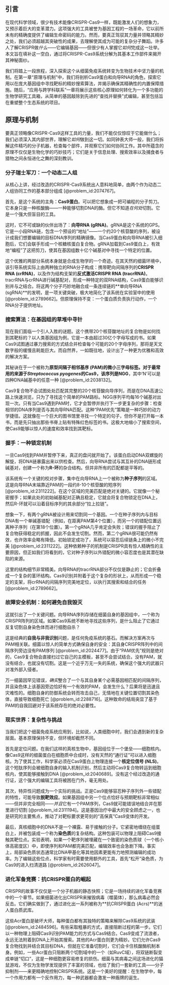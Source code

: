 ## 引言
在现代科学领域，很少有技术能像CRISPR-Cas9一样，既能激发人们的想象力，又预示着巨大的变革潜力。这项强大的工具被誉为基因工程的一场革命，它以前所未有的精确度提供了编辑生命密码的能力。然而，要真正驾驭其力量并领略其精妙之处，我们必须超越其突破性的成果，去理解使其成为可能的复杂分子舞蹈。许多人了解CRISPR做*什么*——它编辑基因——但很少有人掌握它*如何*完成这一壮举。本文旨在填补这一空白，通过将CRISPR-Cas9系统分解为其基本工作部件来揭开其神秘面纱。

我们将踏上一段旅程，深入探索这个从细菌免疫系统转变为生物技术中坚力量的机制。在第一章“原理与机制”中，我们将剖析Cas9蛋白和向导RNA的角色，探索它用以在庞大基因组中寻找靶标的精妙搜索算法，并揭示确保其精确性的内置保障措施。随后，“应用与跨学科联系”一章将展示这些核心原理如何转化为一个多功能的生物学研究工具箱，从简单的基因敲除到先进的“查找并替换”式编辑，甚至包括旨在重塑整个生态系统的项目。

## 原理与机制

要真正领略像CRISPR-Cas9这样工具的力量，我们不能仅仅惊叹于它能做什么；我们必须深入其内部世界，理解它*如何*做到这一切。如同钟表大师一般，我们将拆解这件精巧的分子机器，检查每个部件，并观察它们如何协同工作。其中所蕴含的原理不仅仅是生物化学的巧妙技巧；它们是关于信息处理、搜索效率以及捕食者与猎物之间永恒进化之舞的深刻教训。

### 分子瑞士军刀：一个动态二人组

从核心上讲，经过改造的CRISPR-Cas9系统出人意料地简单，由两个作为动态二人组协同工作的基本部分组成 [@problem_id:2074767]。

首先，是这个系统的主角：**Cas9蛋白**。可以把它想象成一把可编程的分子剪刀。它本身只是一种核酸酶——一种能够切割DNA的酶。但它不知道*在何处*切割。它是一个强大但盲目的工具。

这时，它不可或缺的伙伴出场了：**向导RNA (gRNA)**。gRNA是这个系统的GPS。它是一小段RNA链，包含一个预设的“地址”——一个约20个核苷酸的序列，被设计成我们想要编辑的目标DNA序列的精确镜像。当Cas9蛋白和向导RNA被引入细胞后，它们会联手形成一个核糖核蛋白复合物。gRNA加载到Cas9蛋白上，有效地“编程”了这把剪刀，使其在基因组数十亿个碱基对中寻找一个特定的位置。

这个优雅的两部分系统本身就是合成生物学的一个奇迹。在其天然的细菌环境中，该引导系统实际上由两种独立的RNA分子构成：携带靶向间隔序列的**CRISPR RNA (crRNA)**，以及作为结构支架的**反式激活CRISPR RNA (tracrRNA)**。tracrRNA与crRNA进行碱基配对，形成一种特定的双RNA结构，Cas9蛋白能够识别并与之结合。将这两个分子巧妙地融合成一条连续链的**单向导RNA (sgRNA)**的发明，是一项关键突破，极大地简化了该系统在实验室中的使用 [@problem_id:2789662]。但原理保持不变：一个蛋白质负责执行动作，一个RNA分子提供地址。

### 搜索算法：在基因组的草堆中寻针

现在我们面临一个引人入胜的谜题。这个携带20个核苷酸地址的复合物是如何找到其靶标的？以人类基因组为例，它是一本由超过30亿个字母写成的书。如果Cas9试图通过暴力搜索的方式结合并检查每个可能的20个字母序列，那将是天文数字般的缓慢且耗能巨大。而自然界，一如既往地，设计出了一种更为优雅和高效的解决方案。

其秘诀在于一个被称为**原型间隔子相邻基序 (PAM)**的微小三字母标签。对于最常用的来源于*Streptococcus pyogenes*的Cas9，该序列是**NGG**，其中‘N’可以是四种DNA碱基中的任意一种 [@problem_id:2038132]。

Cas9复合物不会试图处处匹配其完整的20个核苷酸向导序列，而是在DNA高速公路上快速浏览，只为了寻找这个简单的PAM路标。NGG序列平均每16个碱基对出现一次。只有当Cas9遇到PAM时，它才会暂停并执行下一步更复杂的步骤：检查相邻的DNA序列是否与其向导RNA匹配。这种“PAM优先”策略是一种巧妙的动力学捷径。这就像在一个巨大的图书馆里寻找一个特定的句子，但你不是打开每一本书，而是先只抽出那些书脊上贴有特殊红色标签的书。这极大地缩小了搜索空间，使Cas9能够以惊人的速度和效率找到其靶标。

### 握手：一种锁定机制

一旦Cas9找到PAM并暂停下来，真正的盘问就开始了。该蛋白启动DNA双螺旋的解旋，将DNA链暴露出来以供检查。然后，向导RNA尝试与其互补的DNA链形成碱基对，创建一个称为**R-环**的杂合结构。但并非所有的匹配都是平等的。

该系统有一个关键的校对步骤，集中在向导RNA上一个被称为**种子序列**的区域。这是向导RNA末端靠近PAM的一段约8-10个核苷酸的短序列 [@problem_id:2311222]。在这个区域的完美匹配是绝对关键的。它就像一个秘密握手；如果此处的初始碱基配对正确且稳定，它就会将复合物锁定在DNA上，然后R-环就可以沿着目标序列的其余部分“拉上拉链”。

想象一下，有两个gRNA被设计用来切割同一个基因。一个在种子序列内与目标DNA有一个单碱基错配（例如，在距离PAM第4个位置），而另一个的错配位置远离种子序列（在第18个位置）。第一个gRNA几乎肯定会失败；错误的握手阻止了复合物获得稳定的抓握，因此不会发生切割。然而，第二个gRNA很可能仍然有效，也许效率会略有降低。初始锁定成功了，系统可以容忍后续链条上的微小不完美 [@problem_id:2311222]。这种依赖种子的机制是CRISPR具有惊人精确性的主要原因，但正如我们将看到的，它对种子序列以外错配的微小容忍度也是其潜在缺陷的来源。

这里的结构细节非常精美。向导RNA的tracrRNA部分不仅仅是静止的；它会折叠成一个复杂的茎环结构。Cas9识别并附着于这个复杂的形状上，从而形成一个稳定的支架，将crRNA的间隔序列完美地定位，以执行其搜索和结合的任务 [@problem_id:2789662]。

### 故障安全机制：如何避免自我毁灭

这就引出了一个关键问题。向导RNA序列存储在细菌自身的基因组中，一个称为CRISPR阵列的区域。如果Cas9系统不断地寻找这些序列，是什么阻止了它通过反复切割自身染色体而进行细胞自杀？

这是经典的**自我与非我识别**问题，是任何免疫系统的基石。而解决方案再次与PAM相关联。细菌以惊人的简单方式确保自身的安全：其自身CRISPR阵列中的间隔序列旁边没有PAM序列 [@problem_id:2024477]。由于“PAM优先”规则是绝对的，Cas9复合物会直接扫过它自己的主模板，甚至不会尝试结合。没有PAM，就没有结合，也就没有切割。这是一个近乎万无一失的系统，确保这个强大的武器只对准外部入侵者。

万一细菌因罕见错误，*确实*整合了一个与其自身某个必需基因相匹配的间隔序列，并且染色体上该基因旁边恰好有一个有效的PAM，会发生什么？后果将是迅速且灾难性的。细胞自身的防御系统会转而攻击自己，无情地在关键位置切割其染色体，直接导致细胞死亡 [@problem_id:2288716]。这种致命的结局突显了基于PAM的自我回避对于该系统存在的绝对必要性。

### 现实世界：复杂性与挑战

当我们把这个细菌免疫系统应用到，比如说，人类细胞中时，我们会遇到新的复杂层面。基本原理保持不变，但环境却截然不同。

首先是定位问题。在我们这样的真核生物中，基因组位于一个堡垒——细胞核内。像Cas9这样的细菌蛋白在细胞质中合成时，没有天然的“通行证”可以进入细胞核。为了使其工作，科学家必须在Cas9蛋白上物理连接一个**核定位信号 (NLS)**。这个短肽序列会被细胞自身的输入机制识别，然后主动将Cas9复合物转运到细胞核内，使其能够接触到DNA [@problem_id:2040689]。没有这个经过改造的通行证，这个强大的编辑工具将被困在门外，毫无用处。

其次，特异性问题成为一个实际的挑战。正是Cas9能够容忍种子序列外一些错配的特性，可能导致**脱靶效应**。如果基因组中另一个位点恰好与预期靶标非常相似——但并非完全相同——*并且*它有一个PAM序列，Cas9就可能错误地结合并在那里进行切割 [@problem_id:2311194]。这是基因治疗中最大的安全顾虑之一，也是研究的主要焦点，推动了对靶标要求更苛刻的“高保真”Cas9变体的开发。

最后，真核细胞中的DNA不是一个裸露、易于接触的分子。它紧密地缠绕在组蛋白上，并被包装成一个称为**染色质**的复杂结构。这种包装可以物理上阻碍Cas9接触其靶位点。实验表明，如果一个靶序列被埋藏在一个致密的染色质球（一个核小体高密度区）中，即使序列和PAM都完美匹配，编辑效率也会急剧下降。事实上，局部染色质状态通常比DNA甲基化等其他因素更能有力地预测编辑的成功率。为了编辑这些位点，科学家有时需要使用额外的工具，首先“松开”染色质，为Cas9的进入扫清道路 [@problem_id:2626047]。

### 进化军备竞赛：抗CRISPR蛋白的崛起

CRISPR的故事不仅仅是一个分子机器的静态快照；它是一场持续的进化军备竞赛中的一个章节。如果细菌进化出CRISPR来摧毁病毒（噬菌体），那么病毒必然会反击。它们确实做到了，通过进化出一系列被称为**抗CRISPR蛋白 (Acrs)**的迷人蛋白质武库。

这些Acr蛋白是破坏大师，每种蛋白都有其独特的策略来解除Cas9系统的武装 [@problem_id:2484596]。有些采取粗暴的方式，直接阻断过程的第一步。它们以一种物理上阻碍Cas9识别PAM能力的方式与Cas9结合。Cas9变成了流浪者，永远无法附着到DNA上开始其搜索。其他的Acr蛋白则更为精妙。它们允许Cas9复合物找到并结合其目标DNA，但就在它准备切割时，它们会卡住核酸酶机制本身。例如，一些Acr蛋白只阻断两个切割域中的一个（如RuvC域），将双链断裂变成单链“切口”，这是一种细胞更容易修复的损伤。细菌与其病毒之间这场进化的猫鼠游戏，不仅为生物学发现提供了丰富的领域，也给了我们一套新的工具——分子抑制剂——来更精确地控制CRISPR系统。这是一个美好的提醒：在生物学中，每一个作用力都有一个反作用力，每一种武器都会激发一种盾牌的诞生。

